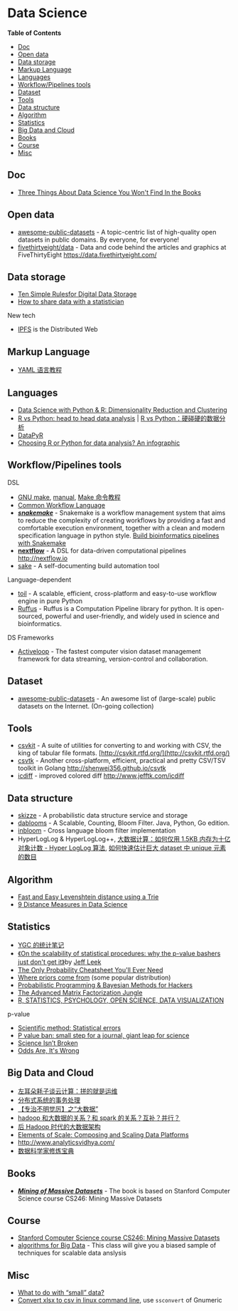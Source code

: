 # Data Science

<!-- START doctoc generated TOC please keep comment here to allow auto update -->
<!-- DON'T EDIT THIS SECTION, INSTEAD RE-RUN doctoc TO UPDATE -->

**Table of Contents**

- [Doc](#doc)
- [Open data](#open-data)
- [Data storage](#data-storage)
- [Markup Language](#markup-language)
- [Languages](#languages)
- [Workflow/Pipelines tools](#workflowpipelines-tools)
- [Dataset](#dataset)
- [Tools](#tools)
- [Data structure](#data-structure)
- [Algorithm](#algorithm)
- [Statistics](#statistics)
- [Big Data and Cloud](#big-data-and-cloud)
- [Books](#books)
- [Course](#course)
- [Misc](#misc)

<!-- END doctoc generated TOC please keep comment here to allow auto update -->

## Doc

- [Three Things About Data Science You Won't Find In the Books](http://blog.mikiobraun.de/2015/03/three-things-about-data-science.html)

## Open data

- [awesome-public-datasets](https://github.com/awesomedata/awesome-public-datasets) - A topic-centric list of high-quality open datasets in public domains. By everyone, for everyone!
- [fivethirtyeight/data](https://github.com/fivethirtyeight/data) - Data and code behind the articles and graphics at FiveThirtyEight https://data.fivethirtyeight.com/

## Data storage

- [Ten Simple Rulesfor Digital Data Storage](http://journals.plos.org/ploscompbiol/article/asset?id=10.1371/journal.pcbi.1005097.PDF)
- [How to share data with a statistician](https://github.com/jtleek/datasharing)

New tech

- [IPFS](https://ipfs.io/) is the Distributed Web

## Markup Language

- [YAML 语言教程](http://www.ruanyifeng.com/blog/2016/07/yaml.html)

## Languages

- [Data Science with Python & R: Dimensionality Reduction and Clustering](https://www.codementor.io/python/tutorial/data-science-python-pandas-r-dimensionality-reduction)
- [R vs Python: head to head data analysis](https://www.dataquest.io/blog/python-vs-r/) | [R vs Python：硬碰硬的数据分析](http://mp.weixin.qq.com/s?__biz=MzA4OTg5NzY3NA==&mid=208986906&idx=4&sn=799e06b3d09acb8025df550aca3596a9)
- [DataPyR](https://datapyr.zeef.com/kranthi.kumar)
- [Choosing R or Python for data analysis? An infographic](http://blog.datacamp.com/r-or-python-for-data-analysis/)

## Workflow/Pipelines tools

DSL

- [GNU make](https://www.gnu.org/software/make/), [manual](https://www.gnu.org/software/make/manual/), [Make 命令教程](http://www.ruanyifeng.com/blog/2015/02/make.html)
- [Common Workflow Language](http://www.commonwl.org/)
- [**_snakemake_**](https://bitbucket.org/snakemake/snakemake/wiki/Home) - Snakemake is a workflow management system that aims to reduce the complexity of creating workflows by providing a fast and comfortable execution environment, together with a clean and modern specification language in python style. [Build bioinformatics pipelines with Snakemake](https://slowkow.com/notes/snakemake-tutorial/)
- [**nextflow**](https://github.com/nextflow-io/nextflow) - A DSL for data-driven computational pipelines http://nextflow.io
- [sake](https://github.com/tonyfischetti/sake) - A self-documenting build automation tool

Language-dependent

- [toil](https://github.com/BD2KGenomics/toil) - A scalable, efficient, cross-platform and easy-to-use workflow engine in pure Python
- [Ruffus](http://www.ruffus.org.uk/) - Ruffus is a Computation Pipeline library for python. It is open-sourced, powerful and user-friendly, and widely used in science and bioinformatics.

DS Frameworks

- [Activeloop](https://www.activeloop.ai/) - The fastest computer vision dataset management framework for data streaming, version-control and collaboration.

## Dataset

- [awesome-public-datasets](https://github.com/caesar0301/awesome-public-datasets) - An awesome list of (large-scale) public datasets on the Internet. (On-going collection)

## Tools

- [csvkit](https://github.com/onyxfish/csvkit) - A suite of utilities for converting to and working with CSV, the king of tabular file formats. [http://csvkit.rtfd.org/](http://csvkit.rtfd.org/)
- [csvtk](https://github.com/shenwei356/csvtk) - Another cross-platform, efficient, practical and pretty CSV/TSV toolkit in Golang http://shenwei356.github.io/csvtk
- [icdiff](https://github.com/jeffkaufman/icdiff) - improved colored diff http://www.jefftk.com/icdiff

## Data structure

- [skizze](https://github.com/seiflotfy/skizze) - A probabilistic data structure service and storage
- [dablooms](https://github.com/bitly/dablooms) - A Scalable, Counting, Bloom Filter. Java, Python, Go edition.
- [inbloom](https://github.com/EverythingMe/inbloom) - Cross language bloom filter implementation
- HyperLogLog & HyperLogLog++,
  [大数据计算：如何仅用 1.5KB 内存为十亿对象计数 - Hyper LogLog 算法](http://blog.csdn.net/heiyeshuwu/article/details/41248379),
  [如何快速估计巨大 dataset 中 unique 元素的数目](http://baozitraining.org/blog/how-to-quickly-count-unique-items-in-large-dataset/)

## Algorithm

- [Fast and Easy Levenshtein distance using a Trie](http://stevehanov.ca/blog/index.php?id=114)
- [9 Distance Measures in Data Science](https://towardsdatascience.com/9-distance-measures-in-data-science-918109d069fa)

## Statistics

- [YGC 的统计笔记](http://ygc.name/stats/)
- [《On the scalability of statistical procedures: why the p-value bashers just don't get it》](http://simplystatistics.org/2014/02/14/on-the-scalability-of-statistical-procedures-why-the-p-value-bashers-just-dont-get-it/)by [Jeff Leek](http://simplystatistics.org/author/jtleek/)
- [The Only Probability Cheatsheet You'll Ever Need](http://www.wzchen.com/probability-cheatsheet/)
- [Where priors come from](http://zinkov.com/posts/2015-06-09-where-priors-come-from/) (some popular distribution)
- [Probabilistic Programming & Bayesian Methods for Hackers](https://github.com/CamDavidsonPilon/Probabilistic-Programming-and-Bayesian-Methods-for-Hackers)
- [The Advanced Matrix Factorization Jungle](https://sites.google.com/site/igorcarron2/matrixfactorizations)
- [R, STATISTICS, PSYCHOLOGY, OPEN SCIENCE, DATA VISUALIZATION](http://rpsychologist.com/)

p-value

- [Scientific method: Statistical errors](http://www.nature.com/news/scientific-method-statistical-errors-1.14700)
- [P value ban: small step for a journal, giant leap for science](https://www.sciencenews.org/blog/context/p-value-ban-small-step-journal-giant-leap-science)
- [Science Isn’t Broken](http://fivethirtyeight.com/features/science-isnt-broken/)
- [Odds Are, It's Wrong](https://www.sciencenews.org/article/odds-are-its-wrong)

## Big Data and Cloud

- [左耳朵耗子谈云计算：拼的就是运维](http://www.infoq.com/cn/articles/chenhao-on-cloud)
- [分布式系统的事务处理](http://coolshell.cn/articles/10910.html)
- [【专治不明觉厉】之“大数据”](http://www.huxiu.com/article/31457/1.html?f=zaker)
- [hadoop 和大数据的关系？和 spark 的关系？互补？并行？](http://www.zhihu.com/question/23036370)
- [后 Hadoop 时代的大数据架构](http://www.36dsj.com/archives/28450)
- [Elements of Scale: Composing and Scaling Data Platforms](http://www.benstopford.com/2015/04/28/elements-of-scale-composing-and-scaling-data-platforms/)
- http://www.analyticsvidhya.com/
- [数据科学家修炼宝典](http://mooc.guokr.com/topic/DataScientist/)

## Books

- [**_Mining of Massive Datasets_**](http://www.mmds.org/) - The book is based on Stanford Computer Science course CS246: Mining Massive Datasets

## Course

- [Stanford Computer Science course CS246: Mining Massive Datasets](http://www.ee.columbia.edu/~cylin/course/bigdata/index.html)
- [algorithms for Big Data](http://grigory.us/big-data-class.html) - This class will give you a biased sample of techniques for scalable data anslysis

## Misc

- [What to do with “small” data?](https://medium.com/rants-on-machine-learning/what-to-do-with-small-data-d253254d1a89#.720upf8f1)
- [Convert xlsx to csv in linux command line](http://stackoverflow.com/questions/10557360/convert-xlsx-to-csv-in-linux-command-line), use `ssconvert` of Gnumeric
